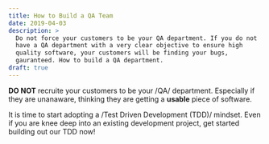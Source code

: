 ```yaml
---
title: How to Build a QA Team
date: 2019-04-03
description: >
  Do not force your customers to be your QA department. If you do not
  have a QA department with a very clear objective to ensure high
  quality software, your customers will be finding your bugs,
  gauranteed. How to build a QA department.
draft: true
---
```


**DO NOT** recruite your customers to be your /QA/
department. Especially if they are unanaware, thinking they are
getting a **usable** piece of software.

It is time to start adopting a /Test Driven Development (TDD)/
mindset. Even if you are knee deep into an existing development
project, get started building out our TDD now!
